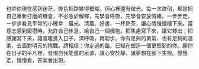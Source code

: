 也許你現在感到迷茫，夜色把路變得模糊，但心裡還有微光。每一次跌倒，都是把自己重新打磨的機會，不必急於解釋，先學會呼吸，先學會安放情緒。一步步走，一步步看見平常的小確幸：晨光、清風、好書、一杯熱茶，讓心情慢慢穩下來。當意志感到疲憊時，允許自己休息，給自己一個擁抱。把焦慮寫下來，讓它釋出；把感謝寫下來，讓溫暖進入日子。深呼吸，再起步。你有足夠的勇氣，也有足夠的溫柔，去面對明天的挑戰。請相信：你走過的路，已經在塑造一個更堅韌的你。願你在日子的平凡裡，發現自我能量的泉源，讓心安於靜，讓夢想在腳下生根。慢慢走，慢慢看，答案會出現。
